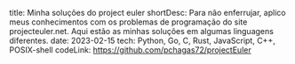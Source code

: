 title: Minha soluções do project euler
shortDesc: Para não enferrujar, aplico meus conhecimentos com os problemas de programação do site projecteuler.net. Aqui estão as minhas soluções em algumas linguagens diferentes.
date: 2023-02-15
tech: Python, Go, C, Rust, JavaScript, C++, POSIX-shell
codeLink: https://github.com/pchagas72/projectEuler
